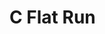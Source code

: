 # C Flat Run

<!-- ![PartyRoomBloom Outline Builder](https://cmt76lyntq.ufs.sh/f/uvtHsYCzVSYq7sFXn66Qhdeki6VKaqoOupjLYXb4INxMycAl)

## Description

PartyRoomBloom is an app for game masters of tabletop roleplaying games to develop their sessions through scene creation and iteration using generative AI.

## Current Status

PartyRoomBloom's core featureset is complete: The Outline Builder, Overview Page, Simulate Assistant, and PDF & JSON backups are all functional.

Currently troubleshooting saved elements not being properly deleted when outline is updated. Possible solutions are frontend delete handler calling DELETE controller on new /element route, or restructuring of Outline state to include deleted flags for elements and modifying PUT controller on outline/[outlineId]. Latter solution likely to be developed with general refactoring of Outline state logic to isolate outline properties atomically to allow for memoization of handler functions and derived values (optimization logic already implemented).

Featureset expanding to include the use of a (currently public) Express service API that can be found at <https://github.com/BKSchatzki/prb-npc-service> and hosted at <https://prb-npc-service.onrender.com/>. Possibly rolling said separate Express API into the main PartyRoomBloom repo to take advantage of Next.js and Vercel's serverless architecture, whether it will remain public or be internal to PartyRoomBloom is TBD.

## Features

- Outline Builder: Users can create outlines of scenes for social storytelling settings using a proven three-layered information framework.
- Overview Page: Users can quickly reference and manage all information in created scenes.
- Simulate Assistant: Users can walk through a created scene using an AI assistant to spark more creative writing ideas for social storytelling sessions.
- PDF Export: Users can export created scenes to a PDF file for easy print reference.
- JSON Backup & Restore: Users can back up scene data locally to a JSON file, and restore the data to new scenes if they are accidentally deleted in the application.

## Technologies Used

- Node
- React
- Jotai
- Next.js
- Tailwind CSS
- TypeScript
- Neon PostgreSQL
- OpenAI API
- Lucia Auth
- Next.js

## Required Services

- Vercel (for ideal deployment)
- OpenAI API (for Simulate Assistant)
- Google Cloud Platform (for authentication using Lucia Auth)

## Installation

1. Clone the repository:

   ```bash
   git clone https://github.com/BKSchatzki/partyroombloom.git
   ```

2. Navigate to the project directory:

   ```bash
   cd partyroombloom
   ```

3. Install dependencies:

   ```bash
   npm install
   ```

## Configuration

1. Create a `.env` file in the root directory
2. Add required environment variables, also found in `.env.example`:

   ```env
   DATABASE_URL="Link to your PostgreSQL instance"
   OPENAI_URI="https://api.openai.com/v1/chat/completions"
   OPENAI_API_KEY="Your OpenAPI key"
   AUTH_GOOGLE_ID="Your Google Client ID"
   AUTH_GOOGLE_SECRET="Your Google Client secret"
   AUTH_GOOGLE_REDIRECT_URI="http://localhost:3000/login/google/callback"
   NEXT_PUBLIC_NPC_SERVICE_URL="Currently under construction, will possibly be moved into this repo"
   ```

## Usage

Run dev server:

```bash
npm run dev
```

Start production server:

```bash
npm start
```

The application will be available at `http://localhost:3000`

## Build Instructions

To build the project for production:

```bash
npm run build
```

## Deployment Checklist

- Vercel Build and Deployment Settings:
  - Framework Settings is set to Next.js defaults:
    - Build Command: `npm run build` or `next build`
    - Output Directory: Next.js default
    - Install Command: `yarn install`, `pnpm install`, `npm install`, or `bun install`
    - Development Command: `next`
  - Root directory field is empty
  - Node.js version is 20.x
- Environment Variables all filled in Vercel Project Settings, especially note:
  - Your PostgreSQL database URL
  - Your OpenAI API key
  - The Client ID and secret in your created application on GCP, found on the same page as the authorized origins and URIs (below)
- Application created in GCP, with OAuth 2.0 Client ID:
  - Authorized JavaScript origins:
    - <http://localhost:3000>
    - The subdomain at <https://project-name.vercel.app>
    - Any domains on which you are hosting the site
  - Authorized redirect URIs should have the following paths for each of the Authorized JavaScript Origins:
    - /api/auth/callback/google
    - /login/google/callback

## Contributing

You know the drill:

1. Fork the repository
2. Create a feature branch
3. Commit your changes
4. Push to the branch
5. Create a Pull Request

## License

This project is licensed under the MIT License - see the [LICENSE.md](LICENSE.md) file for details.

## Contact

- Brendan K. Schatzki
- Email: <bkschatzki@gmail.com>
- Project Link: <https://github.com/BKSchatzki/partyroombloom> -->
